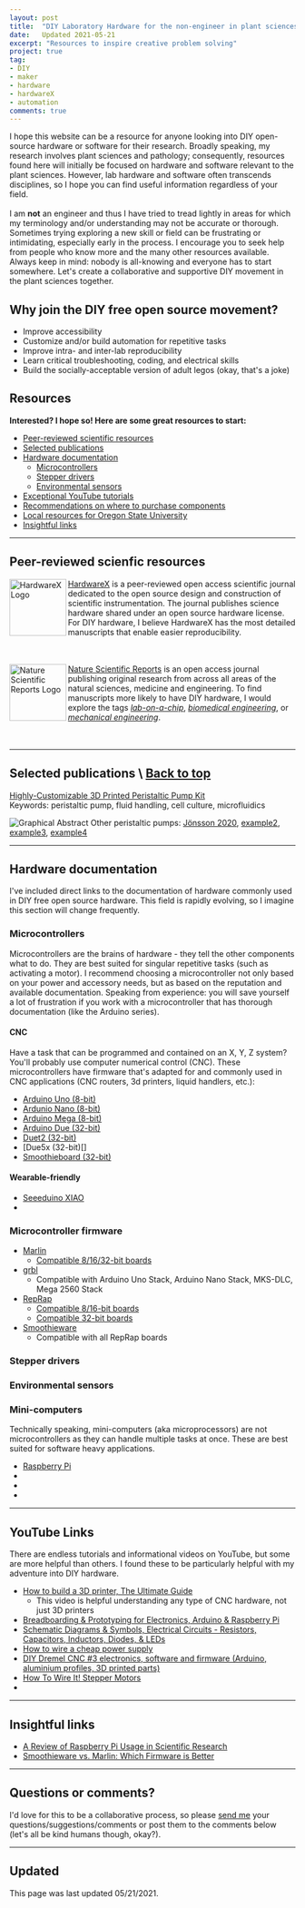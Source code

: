 ```yaml
---
layout: post
title:  "DIY Laboratory Hardware for the non-engineer in plant sciences"
date:   Updated 2021-05-21
excerpt: "Resources to inspire creative problem solving"
project: true
tag:
- DIY 
- maker
- hardware
- hardwareX
- automation
comments: true
---
```


I hope this website can be a resource for anyone looking into DIY open-source hardware or software for their research. Broadly speaking, my research involves plant sciences and pathology; consequently, resources found here will initially be focused on hardware and software relevant to the plant sciences. However, lab hardware and software often transcends disciplines, so I hope you can find useful information regardless of your field. <br><br>I am **not** an engineer and thus I have tried to tread lightly in areas for which my terminology and/or understanding may not be accurate or thorough. Sometimes trying exploring a new skill or field can be frustrating or intimidating, especially early in the process. I encourage you to seek help from people who know more and the many other resources available. Always keep in mind: nobody is all-knowing and everyone has to start somewhere. Let's create a collaborative and supportive DIY movement in the plant sciences together.

## Why join the DIY free open source movement?

* Improve accessibility
* Customize and/or build automation for repetitive tasks
* Improve intra- and inter-lab reproducibility
* Learn critical troubleshooting, coding, and electrical skills
* Build the socially-acceptable version of adult legos (okay, that's a joke)

## Resources
**Interested? I hope so! Here are some great resources to start:**

* [Peer-reviewed scientific resources](#peer-reviewed-scienfic-resources)
* [Selected publications](#selected-publications)
* [Hardware documentation](#hardware-documentation)
    * [Microcontrollers](#microcontrollers)
    * [Stepper drivers](#stepper-drivers)
    * [Environmental sensors](#environmental-sensors)
* [Exceptional YouTube tutorials](#youtube-tutorials)
* [Recommendations on where to purchase components](#purchasing-recommendations)
* [Local resources for Oregon State University](#local-resources)
* [Insightful links](#insightful-links)

---

## Peer-reviewed scienfic resources
<img align="left" width="100" alt="HardwareX Logo" src="https://raw.githubusercontent.com/mswiseman/mswiseman.github.io/master/assets/img/hardwarexlogo.gif"> [HardwareX](https://www.journals.elsevier.com/hardwarex) is a peer-reviewed open access scientific journal dedicated to the open source design and construction of scientific instrumentation. The journal publishes science hardware shared under an open source hardware license. For DIY hardware, I believe HardwareX has the most detailed manuscripts that enable easier reproducibility. <br clear="left"/><br><br>

<img align="left" width="100" alt="Nature Scientific Reports Logo" src="https://raw.githubusercontent.com/mswiseman/mswiseman.github.io/master/assets/img/ScientificReportsandNatureLogo.png"> [Nature Scientific Reports](https://www.nature.com/srep/) is an open access journal publishing original research from across all areas of the natural sciences, medicine and engineering. To find manuscripts more likely to have DIY hardware, I would explore the tags [*lab-on-a-chip*](https://www.nature.com/search?q=lab-on-a-chip&order=relevance&journal=srep), [*biomedical engineering*](https://www.nature.com/search?q=biomedical%20engineering&order=relevance&journal=srep), or [*mechanical engineering*](https://www.nature.com/search?q=mechanical%20engineering&order=relevance&journal=srep). <br clear="left"/><br><br>

---

## Selected publications \ [Back to top](#resources)

[Highly-Customizable 3D Printed Peristaltic Pump Kit](https://www.sciencedirect.com/science/article/pii/S2468067221000316#f0010)<br/>
Keywords: peristaltic pump, fluid handling, cell culture, microfluidics

![Graphical Abstract](https://raw.githubusercontent.com/mswiseman/mswiseman.github.io/master/assets/img/customizable_peristaltic_pump.jpg)
Other peristaltic pumps: [Jönsson 2020](https://www.sciencedirect.com/science/article/pii/S2468067220300249), [example2](http://link), [example3](http://link), [example4](http://link)

---

## Hardware documentation

I've included direct links to the documentation of hardware commonly used in DIY free open source hardware. This field is rapidly evolving, so I imagine this section will change frequently. 

### Microcontrollers

Microcontrollers are the brains of hardware - they tell the other components what to do. They are best suited for singular repetitive tasks (such as activating a motor). I recommend choosing a microcontroller not only based on your power and accessory needs, but as based on the reputation and available documentation. Speaking from experience: you will save yourself a lot of frustration if you work with a microcontroller that has thorough documentation (like the Arduino series). 

#### CNC
Have a task that can be programmed and contained on an X, Y, Z system? You'll probably use computer numerical control (CNC). These microcontrollers have firmware that's adapted for and commonly used in CNC applications (CNC routers, 3d printers, liquid handlers, etc.):
* [Arduino Uno (8-bit)](https://store.arduino.cc/usa/arduino-uno-rev3)
* [Ardunio Nano (8-bit)](https://store.arduino.cc/usa/arduino-nano)
* [Arduino Mega (8-bit)](https://store.arduino.cc/usa/mega-2560-r3)
* [Arduino Due (32-bit)](https://store.arduino.cc/usa/due)
* [Duet2 (32-bit)](https://www.duet3d.com/DuetWifi)
* [Due5x (32-bit)[]
* [Smoothieboard (32-bit)](http://smoothieware.org/)

#### Wearable-friendly
* [Seeeduino XIAO](https://www.seeedstudio.com/Seeeduino-XIAO-Arduino-Microcontroller-SAMD21-Cortex-M0+-p-4426.html)
* []()

### Microcontroller firmware

* [Marlin](https://marlinfw.org/)
    * [Compatible 8/16/32-bit boards](https://marlinfw.org/docs/hardware/boards.html)
* [grbl](https://github.com/grbl/grbl)
    * Compatible with Arduino Uno Stack, Arduino Nano Stack, MKS-DLC, Mega 2560 Stack
* [RepRap](https://reprap.org/wiki/RepRap)
    * [Compatible 8/16-bit boards](https://reprap.org/wiki/Category:8/16-bit_board)
    * [Compatible 32-bit boards](https://reprap.org/wiki/Category:32-bit_board) 
* [Smoothieware](https://smoothieware.org/)
    * Compatible with all RepRap boards

### Stepper drivers

### Environmental sensors

### Mini-computers
Technically speaking, mini-computers (aka microprocessors) are not microcontrollers as they can handle multiple tasks at once. These are best suited for software heavy applications.
* [Raspberry Pi](https://www.raspberrypi.org/)
* 
* 
* 


---
## YouTube Links
There are endless tutorials and informational videos on YouTube, but some are more helpful than others. I found these to be particularly helpful with my adventure into DIY hardware. 
* [How to build a 3D printer, The Ultimate Guide](https://youtu.be/qub5chyIQ0s)
    * This video is helpful understanding any type of CNC hardware, not just 3D printers
* [Breadboarding & Prototyping for Electronics, Arduino & Raspberry Pi](https://youtu.be/Y3Kx2RlLXsY)
* [Schematic Diagrams & Symbols, Electrical Circuits - Resistors, Capacitors, Inductors, Diodes, & LEDs](https://youtu.be/Dl1gFBNa0Ik)
* [How to wire a cheap power supply](https://youtu.be/Ls-6BeLHbA0)
* [DIY Dremel CNC #3 electronics, software and firmware (Arduino, aluminium profiles, 3D printed parts)](https://youtu.be/xfQ0YosR6us)
* [How To Wire It! Stepper Motors](https://youtu.be/GgfgWU0bpHk)
* 
---

## Insightful links
* [A Review of Raspberry Pi Usage in Scientific Research](https://www.raspberrypi.org/blog/raspberry-pi-a-versatile-tool-for-biological-sciences/)
* [Smoothieware vs. Marlin: Which Firmware is Better](https://www.3dprintingspot.com/post/smoothieware-vs-marlin-which-firmware-is-better)

---

## Questions or comments? 

I'd love for this to be a collaborative process, so please [send me](michele.wiseman@oregonstate.edu) your questions/suggestions/comments or post them to the comments below (let's all be kind humans though, okay?). 

---

## Updated
This page was last updated 05/21/2021.
